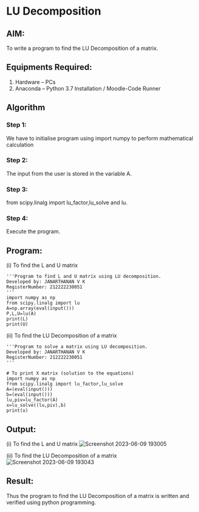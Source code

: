 # LU Decomposition 

## AIM:
To write a program to find the LU Decomposition of a matrix.

## Equipments Required:
1. Hardware – PCs
2. Anaconda – Python 3.7 Installation / Moodle-Code Runner

## Algorithm
### Step 1:
We have to initialise program using import numpy to perform mathematical calculation

### Step 2:
The input from the user is stored in the variable A.

### Step 3:
from scipy.linalg import lu_factor,lu_solve and lu.

### Step 4:
Execute the program.

## Program:
(i) To find the L and U matrix
```
'''Program to find L and U matrix using LU decomposition.
Developed by: JANARTHANAN V K
RegisterNumber: 212222230051
'''
import numpy as np
from scipy.linalg import lu
A=np.array(eval(input()))
P,L,U=lu(A)
print(L)
print(U)

```
(ii) To find the LU Decomposition of a matrix
```
'''Program to solve a matrix using LU decomposition.
Developed by: JANARTHANAN V K
RegisterNumber: 212222230051
'''

# To print X matrix (solution to the equations)
import numpy as np
from scipy.linalg import lu_factor,lu_solve
A=(eval(input()))
b=(eval(input()))
lu,piv=lu_factor(A)
x=lu_solve((lu,piv),b)
print(x)
```

## Output:
(i) To find the L and U matrix
![Screenshot 2023-06-09 193005](https://github.com/Janarthanan2/LU-Decomposition/assets/119393515/d5a855cb-09e6-4901-b731-9640118f8871)

(ii) To find the LU Decomposition of a matrix
![Screenshot 2023-06-09 193043](https://github.com/Janarthanan2/LU-Decomposition/assets/119393515/544529d8-b09c-43e5-81be-b2699629419d)


## Result:
Thus the program to find the LU Decomposition of a matrix is written and verified using python programming.

